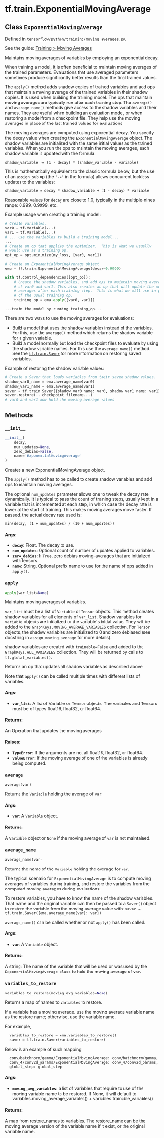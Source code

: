 <div itemscope itemtype="http://developers.google.com/ReferenceObject">
<meta itemprop="name" content="tf.train.ExponentialMovingAverage" />
<meta itemprop="property" content="__init__"/>
<meta itemprop="property" content="apply"/>
<meta itemprop="property" content="average"/>
<meta itemprop="property" content="average_name"/>
<meta itemprop="property" content="variables_to_restore"/>
</div>

# tf.train.ExponentialMovingAverage

## Class `ExponentialMovingAverage`





Defined in [`tensorflow/python/training/moving_averages.py`](https://www.tensorflow.org/code/tensorflow/python/training/moving_averages.py).

See the guide: [Training > Moving Averages](../../../../api_guides/python/train.md#Moving_Averages)

Maintains moving averages of variables by employing an exponential decay.

When training a model, it is often beneficial to maintain moving averages of
the trained parameters.  Evaluations that use averaged parameters sometimes
produce significantly better results than the final trained values.

The `apply()` method adds shadow copies of trained variables and add ops that
maintain a moving average of the trained variables in their shadow copies.
It is used when building the training model.  The ops that maintain moving
averages are typically run after each training step.
The `average()` and `average_name()` methods give access to the shadow
variables and their names.  They are useful when building an evaluation
model, or when restoring a model from a checkpoint file.  They help use the
moving averages in place of the last trained values for evaluations.

The moving averages are computed using exponential decay.  You specify the
decay value when creating the `ExponentialMovingAverage` object.  The shadow
variables are initialized with the same initial values as the trained
variables.  When you run the ops to maintain the moving averages, each
shadow variable is updated with the formula:

  `shadow_variable -= (1 - decay) * (shadow_variable - variable)`

This is mathematically equivalent to the classic formula below, but the use
of an `assign_sub` op (the `"-="` in the formula) allows concurrent lockless
updates to the variables:

  `shadow_variable = decay * shadow_variable + (1 - decay) * variable`

Reasonable values for `decay` are close to 1.0, typically in the
multiple-nines range: 0.999, 0.9999, etc.

Example usage when creating a training model:

```python
# Create variables.
var0 = tf.Variable(...)
var1 = tf.Variable(...)
# ... use the variables to build a training model...
...
# Create an op that applies the optimizer.  This is what we usually
# would use as a training op.
opt_op = opt.minimize(my_loss, [var0, var1])

# Create an ExponentialMovingAverage object
ema = tf.train.ExponentialMovingAverage(decay=0.9999)

with tf.control_dependencies([opt_op]):
    # Create the shadow variables, and add ops to maintain moving averages
    # of var0 and var1. This also creates an op that will update the moving
    # averages after each training step.  This is what we will use in place
    # of the usual training op.
    training_op = ema.apply([var0, var1])

...train the model by running training_op...
```

There are two ways to use the moving averages for evaluations:

*  Build a model that uses the shadow variables instead of the variables.
   For this, use the `average()` method which returns the shadow variable
   for a given variable.
*  Build a model normally but load the checkpoint files to evaluate by using
   the shadow variable names.  For this use the `average_name()` method.  See
   the [`tf.train.Saver`](../../tf/train/Saver.md) for more
   information on restoring saved variables.

Example of restoring the shadow variable values:

```python
# Create a Saver that loads variables from their saved shadow values.
shadow_var0_name = ema.average_name(var0)
shadow_var1_name = ema.average_name(var1)
saver = tf.train.Saver({shadow_var0_name: var0, shadow_var1_name: var1})
saver.restore(...checkpoint filename...)
# var0 and var1 now hold the moving average values
```

## Methods

<h3 id="__init__"><code>__init__</code></h3>

``` python
__init__(
    decay,
    num_updates=None,
    zero_debias=False,
    name='ExponentialMovingAverage'
)
```

Creates a new ExponentialMovingAverage object.

The `apply()` method has to be called to create shadow variables and add
ops to maintain moving averages.

The optional `num_updates` parameter allows one to tweak the decay rate
dynamically. It is typical to pass the count of training steps, usually
kept in a variable that is incremented at each step, in which case the
decay rate is lower at the start of training.  This makes moving averages
move faster.  If passed, the actual decay rate used is:

  `min(decay, (1 + num_updates) / (10 + num_updates))`

#### Args:

* <b>`decay`</b>: Float.  The decay to use.
* <b>`num_updates`</b>: Optional count of number of updates applied to variables.
* <b>`zero_debias`</b>: If `True`, zero debias moving-averages that are initialized
    with tensors.
* <b>`name`</b>: String. Optional prefix name to use for the name of ops added in
    `apply()`.

<h3 id="apply"><code>apply</code></h3>

``` python
apply(var_list=None)
```

Maintains moving averages of variables.

`var_list` must be a list of `Variable` or `Tensor` objects.  This method
creates shadow variables for all elements of `var_list`.  Shadow variables
for `Variable` objects are initialized to the variable's initial value.
They will be added to the `GraphKeys.MOVING_AVERAGE_VARIABLES` collection.
For `Tensor` objects, the shadow variables are initialized to 0 and zero
debiased (see docstring in `assign_moving_average` for more details).

shadow variables are created with `trainable=False` and added to the
`GraphKeys.ALL_VARIABLES` collection.  They will be returned by calls to
`tf.global_variables()`.

Returns an op that updates all shadow variables as described above.

Note that `apply()` can be called multiple times with different lists of
variables.

#### Args:

* <b>`var_list`</b>: A list of Variable or Tensor objects. The variables
    and Tensors must be of types float16, float32, or float64.


#### Returns:

An Operation that updates the moving averages.


#### Raises:

* <b>`TypeError`</b>: If the arguments are not all float16, float32, or float64.
* <b>`ValueError`</b>: If the moving average of one of the variables is already
    being computed.

<h3 id="average"><code>average</code></h3>

``` python
average(var)
```

Returns the `Variable` holding the average of `var`.

#### Args:

* <b>`var`</b>: A `Variable` object.


#### Returns:

A `Variable` object or `None` if the moving average of `var`
is not maintained.

<h3 id="average_name"><code>average_name</code></h3>

``` python
average_name(var)
```

Returns the name of the `Variable` holding the average for `var`.

The typical scenario for `ExponentialMovingAverage` is to compute moving
averages of variables during training, and restore the variables from the
computed moving averages during evaluations.

To restore variables, you have to know the name of the shadow variables.
That name and the original variable can then be passed to a `Saver()` object
to restore the variable from the moving average value with:
  `saver = tf.train.Saver({ema.average_name(var): var})`

`average_name()` can be called whether or not `apply()` has been called.

#### Args:

* <b>`var`</b>: A `Variable` object.


#### Returns:

A string: The name of the variable that will be used or was used
by the `ExponentialMovingAverage class` to hold the moving average of
`var`.

<h3 id="variables_to_restore"><code>variables_to_restore</code></h3>

``` python
variables_to_restore(moving_avg_variables=None)
```

Returns a map of names to `Variables` to restore.

If a variable has a moving average, use the moving average variable name as
the restore name; otherwise, use the variable name.

For example,

```python
  variables_to_restore = ema.variables_to_restore()
  saver = tf.train.Saver(variables_to_restore)
```

Below is an example of such mapping:

```
  conv/batchnorm/gamma/ExponentialMovingAverage: conv/batchnorm/gamma,
  conv_4/conv2d_params/ExponentialMovingAverage: conv_4/conv2d_params,
  global_step: global_step
```
#### Args:

* <b>`moving_avg_variables`</b>: a list of variables that require to use of the
    moving variable name to be restored. If None, it will default to
    variables.moving_average_variables() + variables.trainable_variables()


#### Returns:

A map from restore_names to variables. The restore_name can be the
moving_average version of the variable name if it exist, or the original
variable name.



